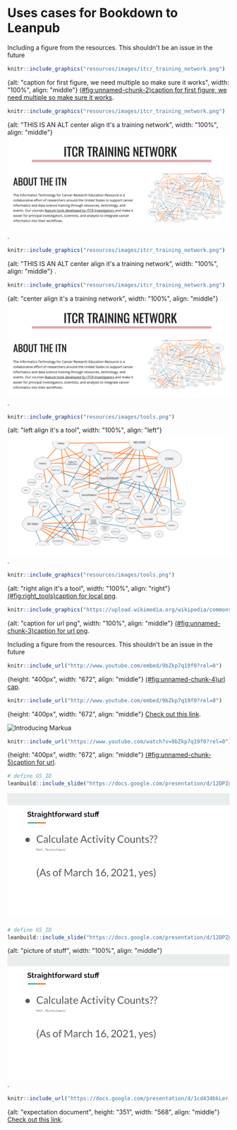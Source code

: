 


# Uses cases for Bookdown to Leanpub

Including a figure from the resources.  This shouldn't be an issue in the future

```r
knitr::include_graphics("resources/images/itcr_training_network.png")
```

{alt: "caption for first figure, we need multiple so make sure it works", width: "100%", align: "middle"}
[(\#fig:unnamed-chunk-2)caption for first figure, we need multiple so make sure it works](resources/images/itcr_training_network.png).



```r
knitr::include_graphics("resources/images/itcr_training_network.png")
```

{alt: "THIS IS AN ALT center align it's a training network", width: "100%", align: "middle"}
![](resources/images/itcr_training_network.png).



```r
knitr::include_graphics("resources/images/itcr_training_network.png")
```

{alt: "THIS IS AN ALT center align it's a training network", width: "100%", align: "middle"}
[ ](resources/images/itcr_training_network.png).



```r
knitr::include_graphics("resources/images/itcr_training_network.png")
```

{alt: "center align it's a training network", width: "100%", align: "middle"}
![](resources/images/itcr_training_network.png).


```r
knitr::include_graphics("resources/images/tools.png")
```

{alt: "left align it's a tool", width: "100%", align: "left"}
![](resources/images/tools.png).


```r
knitr::include_graphics("resources/images/tools.png")
```

{alt: "right align it's a tool", width: "100%", align: "right"}
[(\#fig:right_tools)caption for local png](resources/images/tools.png).


```r
knitr::include_graphics("https://upload.wikimedia.org/wikipedia/commons/e/e9/Felis_silvestris_silvestris_small_gradual_decrease_of_quality.png")
```

{alt: "caption for url png", width: "100%", align: "middle"}
[(\#fig:unnamed-chunk-3)caption for url png](https://upload.wikimedia.org/wikipedia/commons/e/e9/Felis_silvestris_silvestris_small_gradual_decrease_of_quality.png).


Including a figure from the resources.  This shouldn't be an issue in the future

```r
knitr::include_url("http://www.youtube.com/embed/9bZkp7q19f0?rel=0")
```

{height: "400px", width: "672", align: "middle"}
[(\#fig:unnamed-chunk-4)url cap](http://www.youtube.com/embed/9bZkp7q19f0?rel=0).


```r
knitr::include_url("http://www.youtube.com/embed/9bZkp7q19f0?rel=0")
```

{height: "400px", width: "672", align: "middle"}
[Check out this link](http://www.youtube.com/embed/9bZkp7q19f0?rel=0).

![Introducing Markua](https://www.youtube.com/watch?t=105&v=VOCYL-FNbr0)



```r
knitr::include_url("https://www.youtube.com/watch?v=9bZkp7q19f0?rel=0")
```

{height: "400px", width: "672", align: "middle"}
[(\#fig:unnamed-chunk-5)caption for url](https://www.youtube.com/watch?v=9bZkp7q19f0?rel=0).


```r
# define GS_ID
leanbuild::include_slide("https://docs.google.com/presentation/d/12DPZgPteQBwgal6kSPP58zhPhjZ7QSPZLe3NkA8M3eo/edit#slide=id.gc87451c247_0_17", overwrite = FALSE)
```

![](resources/images/03-test_cases_files/figure-html//12DPZgPteQBwgal6kSPP58zhPhjZ7QSPZLe3NkA8M3eo_gc87451c247_0_17.png)<!-- -->


```r
# define GS_ID
leanbuild::include_slide("https://docs.google.com/presentation/d/12DPZgPteQBwgal6kSPP58zhPhjZ7QSPZLe3NkA8M3eo/edit#slide=id.gc87451c247_0_17", overwrite = FALSE)
```

{alt: "picture of stuff", width: "100%", align: "middle"}
![](resources/images/03-test_cases_files/figure-html//12DPZgPteQBwgal6kSPP58zhPhjZ7QSPZLe3NkA8M3eo_gc87451c247_0_17.png).




```r
knitr::include_url("https://docs.google.com/presentation/d/1cd434bkLer_CJ04GzpsZwzeEA9gjc5Ho6QimiHPbyEg/export/png?id=1cd434bkLer_CJ04GzpsZwzeEA9gjc5Ho6QimiHPbyEg&pageid=p")
```

{alt: "expectation document", height: "351", width: "568", align: "middle"}
[Check out this link](https://widgets.figshare.com/articles/5427418/embed?show_title=1).

